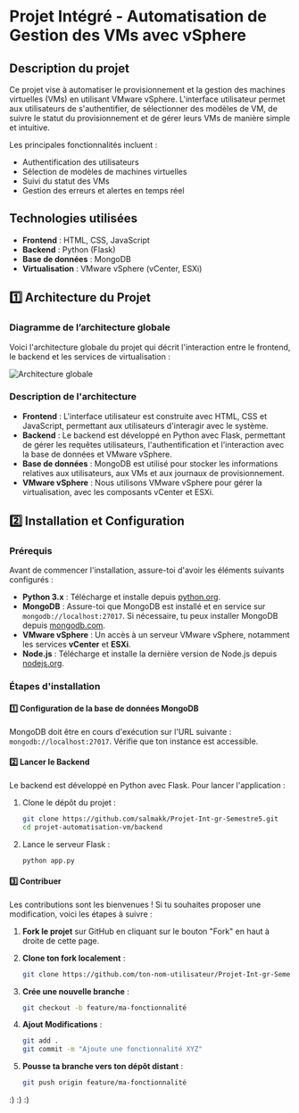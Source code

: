# Projet Intégré - Automatisation de Gestion des VMs avec vSphere

## Description du projet
Ce projet vise à automatiser le provisionnement et la gestion des machines virtuelles (VMs) en utilisant VMware vSphere. L'interface utilisateur permet aux utilisateurs de s'authentifier, de sélectionner des modèles de VM, de suivre le statut du provisionnement et de gérer leurs VMs de manière simple et intuitive.

Les principales fonctionnalités incluent :
- Authentification des utilisateurs
- Sélection de modèles de machines virtuelles
- Suivi du statut des VMs
- Gestion des erreurs et alertes en temps réel

## Technologies utilisées
- **Frontend** : HTML, CSS, JavaScript
- **Backend** : Python (Flask)
- **Base de données** : MongoDB
- **Virtualisation** : VMware vSphere (vCenter, ESXi)

## 1️⃣ Architecture du Projet

### Diagramme de l’architecture globale
Voici l'architecture globale du projet qui décrit l'interaction entre le frontend, le backend et les services de virtualisation :

![Architecture globale](https://github.com/user-attachments/assets/a6e79a18-c7dd-49ed-b2d1-ac120c3a2020)

### Description de l'architecture
- **Frontend** : L'interface utilisateur est construite avec HTML, CSS et JavaScript, permettant aux utilisateurs d'interagir avec le système.
- **Backend** : Le backend est développé en Python avec Flask, permettant de gérer les requêtes utilisateurs, l'authentification et l'interaction avec la base de données et VMware vSphere.
- **Base de données** : MongoDB est utilisé pour stocker les informations relatives aux utilisateurs, aux VMs et aux journaux de provisionnement.
- **VMware vSphere** : Nous utilisons VMware vSphere pour gérer la virtualisation, avec les composants vCenter et ESXi.

## 2️⃣ Installation et Configuration

### Prérequis
Avant de commencer l'installation, assure-toi d'avoir les éléments suivants configurés :
- **Python 3.x** : Télécharge et installe depuis [python.org](https://www.python.org/downloads/).
- **MongoDB** : Assure-toi que MongoDB est installé et en service sur `mongodb://localhost:27017`. Si nécessaire, tu peux installer MongoDB depuis [mongodb.com](https://www.mongodb.com/try/download/community).
- **VMware vSphere** : Un accès à un serveur VMware vSphere, notamment les services **vCenter** et **ESXi**.
- **Node.js** : Télécharge et installe la dernière version de Node.js depuis [nodejs.org](https://nodejs.org/).

### Étapes d'installation

#### 1️⃣ Configuration de la base de données MongoDB
MongoDB doit être en cours d'exécution sur l'URL suivante : `mongodb://localhost:27017`. Vérifie que ton instance est accessible.

#### 2️⃣ Lancer le Backend
Le backend est développé en Python avec Flask. Pour lancer l'application :
1. Clone le dépôt du projet :
   ```bash
   git clone https://github.com/salmakk/Projet-Int-gr-Semestre5.git
   cd projet-automatisation-vm/backend
2. Lance le serveur Flask :
   ```bash
   python app.py
   
#### 3️⃣ Contribuer
Les contributions sont les bienvenues ! Si tu souhaites proposer une modification, voici les étapes à suivre :

1. **Fork le projet** sur GitHub en cliquant sur le bouton "Fork" en haut à droite de cette page.
   
2. **Clone ton fork localement** :
   ```bash
   git clone https://github.com/ton-nom-utilisateur/Projet-Int-gr-Semestre5.git
   
3. **Crée une nouvelle branche** :
   ```bash
   git checkout -b feature/ma-fonctionnalité
   
4. **Ajout Modifications** :
   ```bash
   git add .
   git commit -m "Ajoute une fonctionnalité XYZ"
   
5. **Pousse ta branche vers ton dépôt distant** :
   ```bash
   git push origin feature/ma-fonctionnalité
   
:) :) :)

